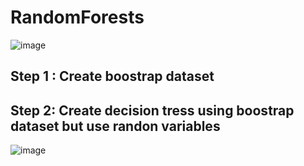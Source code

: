 # RandomForests


![image](https://user-images.githubusercontent.com/3725274/145554483-64412614-0901-45da-980a-566a62e394d3.png)

## Step 1 : Create boostrap dataset

## Step 2: Create decision tress using boostrap dataset but use randon variables

![image](https://user-images.githubusercontent.com/3725274/145554936-3e7048ea-4a7c-49fb-adb9-502b15c800ee.png)

